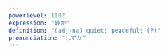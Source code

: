```yaml
---
powerlevel: 1102
expression: "静か"
definition: "(adj-na) quiet; peaceful; (P)"
pronunciation: "しずか"
---
```

